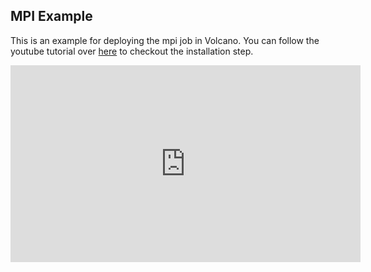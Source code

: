 ## MPI Example

This is an example for deploying the mpi job in Volcano. You can follow the youtube tutorial over [here](https://www.youtube.com/watch?v=hsXXmWSUtyo) to checkout the installation step. 

<iframe width="560" height="315" src="https://www.youtube.com/embed/hsXXmWSUtyo" frameborder="0" allow="accelerometer; autoplay; encrypted-media; gyroscope; picture-in-picture" allowfullscreen></iframe>

